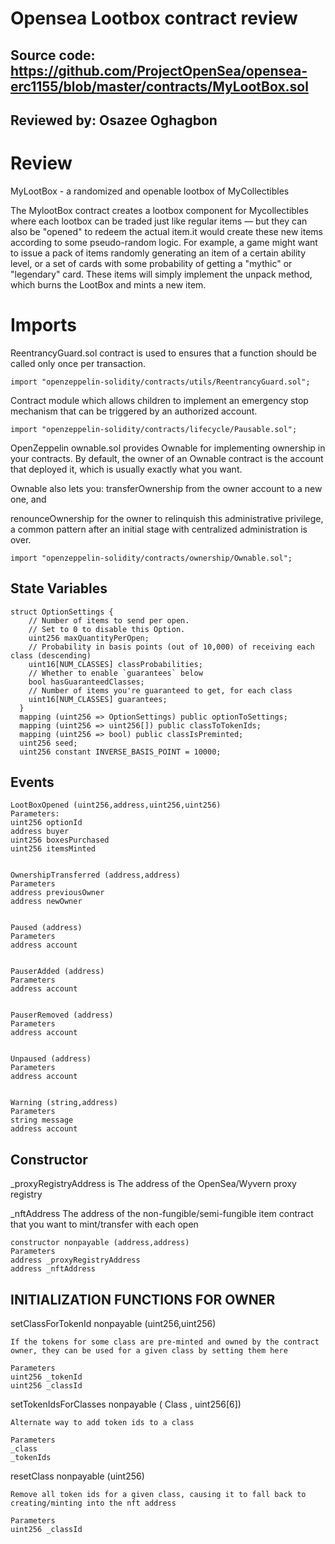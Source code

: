 # Opensea Lootbox contract review
## Source code: https://github.com/ProjectOpenSea/opensea-erc1155/blob/master/contracts/MyLootBox.sol
## Reviewed by: Osazee Oghagbon


# Review
MyLootBox - a randomized and openable lootbox of MyCollectibles

The MylootBox contract creates a lootbox component for Mycollectibles where each lootbox can be traded just like regular items — but they can also be "opened" to redeem the actual item.it would create these new items according to some pseudo-random logic. For example, a game might want to issue a pack of items randomly generating an item of a certain ability level, or a set of cards with some probability of getting a "mythic" or "legendary" card.
These items will simply implement the unpack method, which burns the LootBox and mints a new item.


# Imports 
ReentrancyGuard.sol contract is used to ensures that a function should be called only once per transaction.
    
    import "openzeppelin-solidity/contracts/utils/ReentrancyGuard.sol";
   
   
Contract module which allows children to implement an emergency stop mechanism that can be triggered by an authorized account.

    import "openzeppelin-solidity/contracts/lifecycle/Pausable.sol";
    
OpenZeppelin ownable.sol provides Ownable for implementing ownership in your contracts. 
By default, the owner of an Ownable contract is the account that deployed it, which is usually exactly what you want.

Ownable also lets you:
transferOwnership from the owner account to a new one, and

renounceOwnership for the owner to relinquish this administrative privilege, a common pattern after an initial stage with centralized administration is over.

    import "openzeppelin-solidity/contracts/ownership/Ownable.sol";
    
    
## State Variables 

    struct OptionSettings {
        // Number of items to send per open.
        // Set to 0 to disable this Option.
        uint256 maxQuantityPerOpen;
        // Probability in basis points (out of 10,000) of receiving each class (descending)
        uint16[NUM_CLASSES] classProbabilities;
        // Whether to enable `guarantees` below
        bool hasGuaranteedClasses;
        // Number of items you're guaranteed to get, for each class
        uint16[NUM_CLASSES] guarantees;
      }
      mapping (uint256 => OptionSettings) public optionToSettings;
      mapping (uint256 => uint256[]) public classToTokenIds;
      mapping (uint256 => bool) public classIsPreminted;
      uint256 seed;
      uint256 constant INVERSE_BASIS_POINT = 10000;
      
      
      
## Events
    LootBoxOpened (uint256,address,uint256,uint256)
    Parameters:
    uint256 optionId
    address buyer
    uint256 boxesPurchased
    uint256 itemsMinted
    
        
    OwnershipTransferred (address,address)
    Parameters
    address previousOwner
    address newOwner


    Paused (address)
    Parameters
    address account


    PauserAdded (address)
    Parameters
    address account


    PauserRemoved (address)
    Parameters
    address account


    Unpaused (address)
    Parameters
    address account


    Warning (string,address)
    Parameters
    string message
    address account


## Constructor 
_proxyRegistryAddress is The address of the OpenSea/Wyvern proxy registry 

_nftAddress The address of the non-fungible/semi-fungible item contract that you want to mint/transfer with each open

   
    constructor nonpayable (address,address)
    Parameters
    address _proxyRegistryAddress
    address _nftAddress

## INITIALIZATION FUNCTIONS FOR OWNER

setClassForTokenId nonpayable (uint256,uint256)

    If the tokens for some class are pre-minted and owned by the contract owner, they can be used for a given class by setting them here

    Parameters
    uint256 _tokenId
    uint256 _classId
    
setTokenIdsForClasses nonpayable ( Class , uint256[6])

    Alternate way to add token ids to a class

    Parameters
    _class
    _tokenIds
    
resetClass nonpayable (uint256)

    Remove all token ids for a given class, causing it to fall back to creating/minting into the nft address

    Parameters
    uint256 _classId
    
    
    













